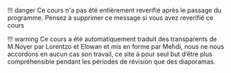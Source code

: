 !!! danger
    Ce cours n'a pas été entièrement reverifié après le passage du programme. Pensez à supprimer ce message si vous avez reverifié ce cours

!!! warning 
    Ce cours a été automatiquement traduit des transparents de M.Noyer par
    Lorentzo et Elowan et mis en forme par Mehdi, nous ne nous accordons en aucun cas son travail, ce
    site à pour seul but d’être plus compréhensible pendant les périodes de
    révision que des diaporamas.